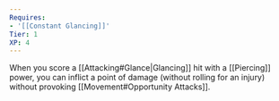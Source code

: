 ```yaml
---
Requires:
- '[[Constant Glancing]]'
Tier: 1
XP: 4
---
```

When you score a [[Attacking#Glance|Glancing]] hit with a [[Piercing]] power, you can inflict a point of damage (without rolling for an injury) without provoking [[Movement#Opportunity Attacks]].